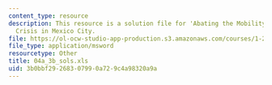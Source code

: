 ```yaml
---
content_type: resource
description: This resource is a solution file for 'Abating the Mobility and Air Quality
  Crisis in Mexico City.
file: https://ol-ocw-studio-app-production.s3.amazonaws.com/courses/1-221j-transportation-systems-fall-2004/3b0bbf29268307990a729c4a98320a9a_04a_3b_sols.xls
file_type: application/msword
resourcetype: Other
title: 04a_3b_sols.xls
uid: 3b0bbf29-2683-0799-0a72-9c4a98320a9a
---
```


